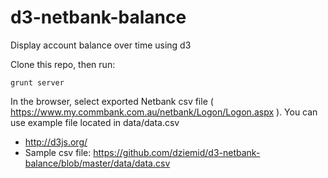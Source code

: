 d3-netbank-balance
==================

Display account balance over time using d3

Clone this repo, then run:
    
    grunt server

In the browser, select exported Netbank csv file ( https://www.my.commbank.com.au/netbank/Logon/Logon.aspx ). You can use example file located in data/data.csv

  * http://d3js.org/
  * Sample csv file: https://github.com/dziemid/d3-netbank-balance/blob/master/data/data.csv
